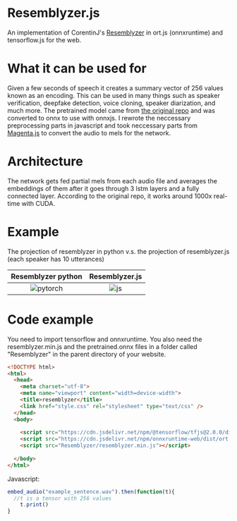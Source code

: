 # Resemblyzer.js
An implementation of CorentinJ's [Resemblyzer](https://github.com/resemble-ai/Resemblyzer) in ort.js (onnxruntime) and tensorflow.js for the web. 

# What it can be used for
Given a few seconds of speech it creates a summary vector of 256 values known as an encoding. This can be used in many things such as speaker verification, deepfake detection, voice cloning, speaker diarization, and much more. The pretrained model came from [the original repo](https://github.com/resemble-ai/Resemblyzer) and was converted to onnx to use with onnxjs. I rewrote the neccessary preprocessing parts in javascript and took neccessary parts from [Magenta.js](https://github.com/magenta/magenta-js) to convert the audio to mels for the network. 
# Architecture
The network gets fed partial mels from each audio file and averages the embeddings of them after it goes through 3 lstm layers and a fully connected layer. According to the original repo, it works around 1000x real-time with CUDA.

# Example
The projection of resemblyzer in python v.s. the projection of resemblyzer.js (each speaker has 10 utterances)


Resemblyzer python            |  Resemblyzer.js
:-------------------------:|:-------------------------:
![pytorch](https://EncoderMin.cooperbuch.repl.co/originalMels.png)| ![js](https://EncoderMin.cooperbuch.repl.co/jsMels.png)



# Code example
You need to import tensorflow and onnxruntime. You also need the resemblyzer.min.js and the pretrained.onnx files in a folder called "Resemblyzer" in the parent directory of your website.
```html
<!DOCTYPE html>
<html>
  <head>
    <meta charset="utf-8">
    <meta name="viewport" content="width=device-width">
    <title>resemblyzer</title>
    <link href="style.css" rel="stylesheet" type="text/css" />
  </head>
  <body>
    
    <script src="https://cdn.jsdelivr.net/npm/@tensorflow/tfjs@2.0.0/dist/tf.min.js"></script>
    <script src="https://cdn.jsdelivr.net/npm/onnxruntime-web/dist/ort.min.js"></script>
    <script src="Resemblyzer/resemblyzer.min.js"></script>
    
  </body>
</html>
```
Javascript:
```javascript
embed_audio("example_sentence.wav").then(function(t){
  //t is a tensor with 256 values
	t.print()
}


```




